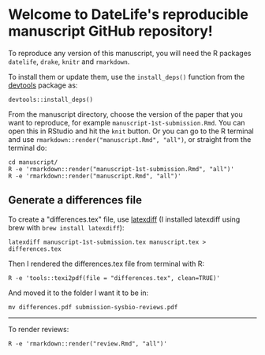 # Welcome to DateLife's reproducible manuscript GitHub repository!

To reproduce any version of this manuscript, you will need the R packages `datelife`, `drake`, `knitr` and `rmarkdown`.

To install them or update them, use the `install_deps()` function from the [devtools](https://cran.r-project.org/web/packages/devtools/index.html) package as:

```{r}
devtools::install_deps()
```

From the manuscript directory, choose the version of the paper that you want to reproduce, for example `manuscript-1st-submission.Rmd`.
You can open this in RStudio and hit the `knit` button. Or you can go to the R terminal and use `rmarkdown::render("manuscript.Rmd", "all")`, or straight from the terminal do:


    cd manuscript/
    R -e 'rmarkdown::render("manuscript-1st-submission.Rmd", "all")'
    R -e 'rmarkdown::render("manuscript.Rmd", "all")'


## Generate a differences file

To create a "differences.tex" file, use [latexdiff](https://www.ctan.org/pkg/latexdiff)
(I installed latexdiff using brew with `brew install latexdiff`):

    latexdiff manuscript-1st-submission.tex manuscript.tex > differences.tex


Then I rendered the differences.tex file from terminal with R:

    R -e 'tools::texi2pdf(file = "differences.tex", clean=TRUE)'

And moved it to the folder I want it to be in:

    mv differences.pdf submission-sysbio-reviews.pdf

---

To render reviews:

```
R -e 'rmarkdown::render("review.Rmd", "all")'
```
